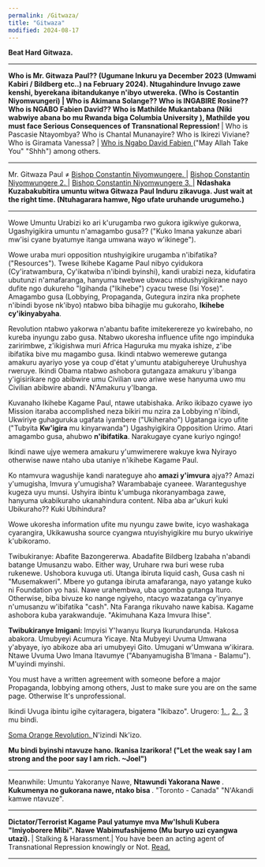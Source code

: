 ```yaml
---
permalink: /Gitwaza/
title: "Gitwaza"
modified: 2024-08-17
---
```







<b> Beat Hard Gitwaza. </b>


<hr style="height:2px;border-width:0;color:gray;background-color:gray">


<b> Who is Mr. Gitwaza Paul?? (Ugumane Inkuru ya December 2023 (Umwami Kabiri / Bildberg etc..) na February 2024). Ntugahindure Invugo zawe kenshi, byerekana ibitandukanye n'ibyo utwereka. (Who is Costantin Niyomwungeri) | Who is Akimana Solange?? Who is INGABIRE Rosine?? Who is NGABO Fabien David?? Who is Mathilde Mukantabana (Niki wabwiye abana bo mu Rwanda biga Columbia University ), Mathilde you must face Serious Consequences of Transnational Repression! </b> | Who is Pascasie Ntayombya? Who is Chantal Munanayire? Who is Ikirezi Viviane? Who is Giramata Vanessa? | <a href=" https://www.youtube.com/shorts/mBl69K4mNIo "> Who is Ngabo David Fabien  </a> ("May Allah Take You" "Shhh") among others.


<hr style="height:2px;border-width:0;color:gray;background-color:gray">


Mr. Gitwaza Paul ≠ <a href=" https://www.latimes.com/world-nation/story/2021-03-05/hotel-rwanda-hero-was-tricked-onto-plane-into-arrest "> Bishop Constantin Niyomwungere.  </a> | <a href=" https://cfj.org/news/hotel-rwanda-proceedings-were-a-show-trial/ "> Bishop Constantin Niyomwungere 2.  </a> | <a href=" https://www.ktpress.rw/2021/03/rusesabagina-facilitated-his-own-arrest-prosecution-witness/ "> Bishop Constantin Niyomwungere 3. </a> | <b> Ndashaka Kuzabakubitira umuntu witwa Gitwaza Paul Induru zikavuga. Just wait at the right time. (Ntuhagarara hamwe, Ngo ufate uruhande urugumeho.) </b>


<hr style="height:2px;border-width:0;color:gray;background-color:gray">

Wowe Umuntu Urabizi ko ari k'urugamba rwo gukora igikwiye gukorwa, Ugashyigikira umuntu n'amagambo gusa?? ("Kuko Imana yakunze abari mw'isi cyane byatumye itanga umwana wayo w'ikinege"). 

Wowe uraba muri opposition ntushyigikire urugamba n'ibifatika? ("Resources"). Twese Ikihebe Kagame Paul nibyo cyidukora (Cy'iratwambura, Cy'ikatwiba n'ibindi byinshi), kandi urabizi neza, kidufatira ubutunzi n'amafaranga, hanyuma twebwe ubwacu ntidushyigikirane nayo dufite ngo dukureho "Igihanda ("Ikihebe") cyacu twese (Isi Yose)". Amagambo gusa (Lobbying, Propaganda, Gutegura inzira nka prophete n'ibindi byose nk'ibyo) ntabwo biba bihagije mu gukoraho, <b>Ikihebe cy'ikinyabyaha</b>.


Revolution ntabwo yakorwa n'abantu bafite imitekerereze yo kwirebaho, no kureba inyungu zabo gusa. Ntabwo ukoresha influence ufite ngo impinduka zaririmbwe, z'ikigishwa muri Africa Haguruka mu myaka ishize, z'ibe ibifatika bive mu magambo gusa. Ikindi ntabwo wemerewe gutanga amakuru ayariyo yose ya coup d'état y'umuntu atabiguhereye Uruhushya rweruye. Ikindi Obama ntabwo ashobora gutangaza amakuru y'ibanga y'igisirikare ngo abibwire umu Civilian uwo ariwe wese hanyuma uwo mu Civilian abibwire abandi. N'Amakuru y'Ibanga. 


Kuvanaho Ikihebe Kagame Paul, ntawe utabishaka. Ariko ikibazo cyawe iyo Mission itaraba accomplished neza bikiri mu nzira za Lobbying n'ibindi, Ukwiriye guhaguruka ugafata iyambere ("Ukiheraho") Ugatanga icyo ufite ("Tubyita <b>Kw'igira</b> mu kinyarwanda") Ugashyigikira Opposition Urimo. Atari amagambo gusa, ahubwo <b>n'ibifatika</b>. Narakugaye cyane kuriyo ngingo!


Ikindi nawe ujye wemera amakuru y'umwimerere wakuye kwa Nyirayo otherwise nawe ntaho uba utaniye n'ikihebe Kagame Paul.


Ko ntamvura wagushije kandi narateguye aho <b>amazi y'imvura</b> ajya?? Amazi y'umugisha, Imvura y'umugisha? Warambabaje cyaneee. Warantegushye kugeza uyu munsi. Ushyira ibintu k'umbuga nkoranyambaga zawe, hanyuma ukabikuraho ukanahindura content. Niba aba ar'ukuri kuki Ubikuraho?? Kuki Ubihindura?


Wowe ukoresha information ufite mu nyungu zawe bwite, icyo washakaga cyarangira, Ukikawusha source cyangwa ntuyishyigikire mu buryo ukwiriye k'ubikoramo.


Twibukiranye: Abafite Bazongererwa. Abadafite Bildberg Izabaha n'abandi batange Umusanzu wabo. Either way, Uruhare rwa buri wese ruba rukenewe. Ushobora kuvuga uti. Utanga ibiruta liquid cash, Gusa cash ni "Musemakweri". Mbere yo gutanga ibiruta amafaranga, nayo yatange kuko ni Foundation yo hasi. Nawe urahembwa, uba ugomba gutanga Ituro. Otherwise, biba bivuze ko nange ngiyeho, ntacyo wazatanga cy'inyanye n'umusanzu w'ibifatika "cash". Nta Faranga rikuvaho nawe kabisa. Kagame ashobora kuba yarakwanduje. "Akimuhana Kaza Imvura Ihise".


<b> Twibukiranye Imigani: </b>   Impyisi Y'Iwanyu Ikurya Ikurundarunda. Hakosa abakora. Umubyeyi Acumura Yicaye. Nta Mubyeyi Uvuma Umwana y'abyaye, iyo abikoze aba ari umubyeyi Gito. Umugani w'Umwana w'ikirara. Ntawe Uvuma Uwo Imana Itavumye ("Abanyamugisha B'Imana - Balamu"). M'uyindi myinshi. 


You must have a written agreement with someone before a major Propaganda, lobbying among others, Just to make sure you are on the same page. Otherwise It's unprofessional.


Ikindi Uvuga ibintu igihe cyitaragera, bigatera "Ikibazo". Urugero:  <a href=" https://inyarwanda.com/inkuru/95616/amafoto-yurusengero-rwagatangaza-rwa-miliyoni-8-zamadorali-apotre-gitwaza-yaguze-muri-amer-95616.html "> 1. </a>, <a href=" https://igihe.com/imyemerere/article/gitwaza-yaguze-urusengero-rwa-miliyoni-8-muri-amerika "> 2. </a>, <a href=" https://inyarwanda.com/inkuru/62806/intumwa-paul-gitwaza-yemeza-ko-nta-mukristo-ukennye-ubaho-62806.html "> 3 </a> mu bindi.


<a href=" https://en.wikipedia.org/wiki/Orange_Revolution "> Soma Orange Revolution.  </a> N'izindi Nk'izo. 


<b> Mu bindi byinshi ntavuze hano. Ikanisa Izarikora! ("Let the weak say I am strong and the poor say I am rich. ~Joel") </b>



<hr style="height:2px;border-width:0;color:gray;background-color:gray">


Meanwhile: Umuntu Yakoranye Nawe, <b> Ntawundi Yakorana Nawe </b>. <b> Kukumenya no gukorana nawe, ntako bisa </b>. "Toronto - Canada" "N'Akandi kamwe ntavuze".


<hr style="height:2px;border-width:0;color:gray;background-color:gray">


<b> Dictator/Terrorist Kagame Paul yatumye mva Mw'Ishuli Kubera "Imiyoborere Mibi". Nawe Wabimufashijemo (Mu buryo uzi cyangwa utazi). </b> | </b>Stalking & Harassment.</b>| You have been an acting agent of Transnational Repression knowingly or Not. <a href=" https://www.fbi.gov/investigate/counterintelligence/transnational-repression "> Read. </a> 


<hr style="height:2px;border-width:0;color:gray;background-color:gray">













